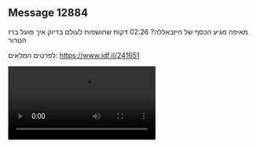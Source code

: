 ## Message 12884

מאיפה מגיע הכסף של חיזבאללה? 
02:26 דקות שחושפות לעולם בדיוק איך פועל ברז הטרור

לפרטים המלאים: https://www.idf.il/241651

![Video](https://data.iron-swords.co.il/2024/October/21/12884/12884_media.mp4)
